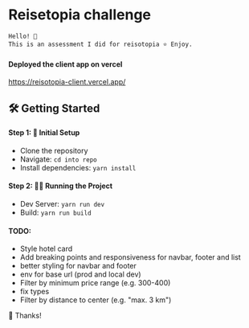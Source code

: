 # Reisetopia challenge

```code
Hello! 🙌
This is an assessment I did for reisotopia ⭐️ Enjoy.
```

#### Deployed the client app on vercel

https://reisotopia-client.vercel.app/

## 🛠️ Getting Started

#### Step 1: 🚀 Initial Setup

- Clone the repository
- Navigate: `cd into repo`
- Install dependencies: `yarn install`

#### Step 2: 🏃‍♂️ Running the Project

- Dev Server: `yarn run dev`
- Build: `yarn run build`

#### TODO:

- Style hotel card
- Add breaking points and responsiveness for navbar, footer and list
- better styling for navbar and footer
- env for base url (prod and local dev)
- Filter by minimum price range (e.g. 300-400)
- fix types
- Filter by distance to center (e.g. "max. 3 km")

🎉 Thanks!
